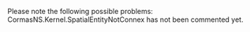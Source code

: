 Please note the following possible problems:
	CormasNS.Kernel.SpatialEntityNotConnex has not been commented yet.

